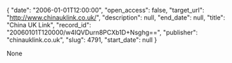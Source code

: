 {
  "date": "2006-01-01T12:00:00", 
  "open_access": false, 
  "target_url": "http://www.chinauklink.co.uk/", 
  "description": null, 
  "end_date": null, 
  "title": "China UK Link", 
  "record_id": "20060101T120000/w4IQVDurn8PCXb1D+Nsghg==", 
  "publisher": "chinauklink.co.uk", 
  "slug": 4791, 
  "start_date": null
}

None